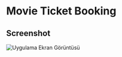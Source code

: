 
# Movie Ticket Booking


## Screenshot

![Uygulama Ekran Görüntüsü](https://i.imgur.com/t0L9Iv0.jpg)

  
